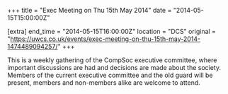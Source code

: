 +++
title = "Exec Meeting on Thu 15th May 2014"
date = "2014-05-15T15:00:00Z"

[extra]
end_time = "2014-05-15T16:00:00Z"
location = "DCS"
original = "https://uwcs.co.uk/events/exec-meeting-on-thu-15th-may-2014-1474489094257/"
+++

This is a weekly gathering of the CompSoc executive committee, where important discussions are had and decisions are made about the society. Members of the current executive committee and the old guard will be present, members and non-members alike are welcome to attend.

